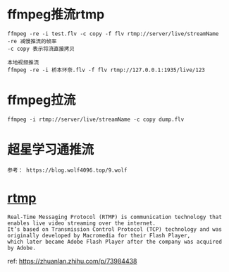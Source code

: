 # ffmpeg推流rtmp
```
ffmpeg -re -i test.flv -c copy -f flv rtmp://server/live/streamName
-re 减慢推流的帧率
-c copy 表示将流直接拷贝

本地视频推流
ffmpeg -re -i 桥本环奈.flv -f flv rtmp://127.0.0.1:1935/live/123

```
# ffmpeg拉流
```
ffmpeg -i rtmp://server/live/streamName -c copy dump.flv
```


# 超星学习通推流
```
参考： https://blog.wolf4096.top/9.wolf
```

# [rtmp](https://en.wikipedia.org/wiki/Real-Time_Messaging_Protocol)
```
Real-Time Messaging Protocol (RTMP) is communication technology that enables live video streaming over the internet. 
It’s based on Transmission Control Protocol (TCP) technology and was originally developed by Macromedia for their Flash Player, 
which later became Adobe Flash Player after the company was acquired by Adobe.
```
ref: https://zhuanlan.zhihu.com/p/73984438
